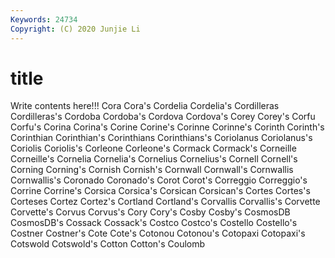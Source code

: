```yaml
---
Keywords: 24734
Copyright: (C) 2020 Junjie Li
---
```


# title

Write contents here!!!
Cora 
Cora's 
Cordelia 
Cordelia's 
Cordilleras 
Cordilleras's 
Cordoba 
Cordoba's 
Cordova 
Cordova's
Corey 
Corey's 
Corfu 
Corfu's 
Corina 
Corina's 
Corine 
Corine's 
Corinne 
Corinne's
Corinth 
Corinth's 
Corinthian 
Corinthian's 
Corinthians 
Corinthians's 
Coriolanus 
Coriolanus's 
Coriolis 
Coriolis's
Corleone 
Corleone's 
Cormack 
Cormack's 
Corneille 
Corneille's 
Cornelia 
Cornelia's 
Cornelius 
Cornelius's
Cornell 
Cornell's 
Corning 
Corning's 
Cornish 
Cornish's 
Cornwall 
Cornwall's 
Cornwallis 
Cornwallis's
Coronado 
Coronado's 
Corot 
Corot's 
Correggio 
Correggio's 
Corrine 
Corrine's 
Corsica 
Corsica's
Corsican 
Corsican's 
Cortes 
Cortes's 
Corteses 
Cortez 
Cortez's 
Cortland 
Cortland's 
Corvallis
Corvallis's 
Corvette 
Corvette's 
Corvus 
Corvus's 
Cory 
Cory's 
Cosby 
Cosby's 
CosmosDB
CosmosDB's 
Cossack 
Cossack's 
Costco 
Costco's 
Costello 
Costello's 
Costner 
Costner's 
Cote
Cote's 
Cotonou 
Cotonou's 
Cotopaxi 
Cotopaxi's 
Cotswold 
Cotswold's 
Cotton 
Cotton's 
Coulomb
